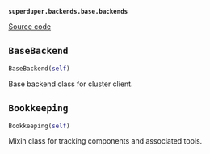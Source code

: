 **`superduper.backends.base.backends`** 

[Source code](https://github.com/superduper-io/superduper/blob/main/superduper/backends/base/backends.py)

## `BaseBackend` 

```python
BaseBackend(self)
```
Base backend class for cluster client.

## `Bookkeeping` 

```python
Bookkeeping(self)
```
Mixin class for tracking components and associated tools.

